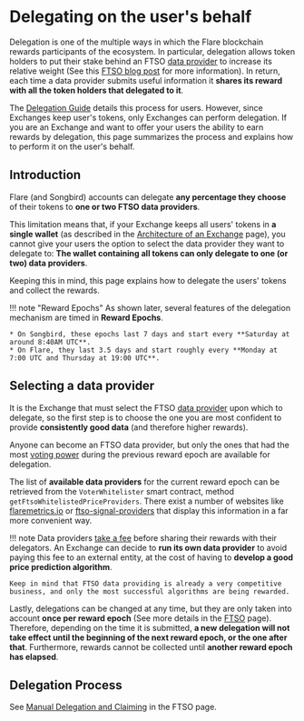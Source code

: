 # Delegating on the user's behalf

Delegation is one of the multiple ways in which the Flare blockchain rewards participants of the ecosystem.
In particular, delegation allows token holders to put their stake behind an FTSO [data provider](glossary.md#data_provider) to increase its relative weight (See this [FTSO blog post](https://flare.xyz/ftso-a-breakdown/) for more information).
In return, each time a data provider submits useful information it **shares its reward with all the token holders that delegated to it**.

The [Delegation Guide](../user/delegation/README.md) details this process for users.
However, since Exchanges keep user's tokens, only Exchanges can perform delegation.
If you are an Exchange and want to offer your users the ability to earn rewards by delegation, this page summarizes the process and explains how to perform it on the user's behalf.

## Introduction

Flare (and Songbird) accounts can delegate **any percentage they choose** of their tokens to **one or two FTSO data providers**.

This limitation means that, if your Exchange keeps all users' tokens in **a single wallet** (as described in the [Architecture of an Exchange](./architecture.md) page), you cannot give your users the option to select the data provider they want to delegate to: **The wallet containing all tokens can only delegate to one (or two) data providers**.

Keeping this in mind, this page explains how to delegate the users' tokens and collect the rewards.

!!! note "Reward Epochs"
    As shown later, several features of the delegation mechanism are timed in **Reward Epochs**.

    * On Songbird, these epochs last 7 days and start every **Saturday at around 8:40AM UTC**.
    * On Flare, they last 3.5 days and start roughly every **Monday at 7:00 UTC and Thursday at 19:00 UTC**.

## Selecting a data provider

It is the Exchange that must select the FTSO [data provider](glossary.md#data_provider) upon which to delegate, so the first step is to choose the one you are most confident to provide **consistently good data** (and therefore higher rewards).

Anyone can become an FTSO data provider, but only the ones that had the most [voting power](glossary.md#voting-power) during the previous reward epoch are available for delegation.

The list of **available data providers** for the current reward epoch can be retrieved from the `VoterWhitelister` smart contract, method `getFtsoWhitelistedPriceProviders`.
There exist a number of websites like [flaremetrics.io](https://flaremetrics.io/ftso) or [ftso-signal-providers](https://github.com/TowoLabs/ftso-signal-providers) that display this information in a far more convenient way.

!!! note
    Data providers [take a fee](../tech/ftso.md#rewards) before sharing their rewards with their delegators.
    An Exchange can decide to **run its own data provider** to avoid paying this fee to an external entity, at the cost of having to **develop a good price prediction algorithm**.

    Keep in mind that FTSO data providing is already a very competitive business, and only the most successful algorithms are being rewarded.

Lastly, delegations can be changed at any time, but they are only taken into account **once per reward epoch** (See more details in the [FTSO](../tech/ftso.md#vote-power) page).
Therefore, depending on the time it is submitted, **a new delegation will not take effect until the beginning of the next reward epoch, or the one after that**.
Furthermore, rewards cannot be collected until **another reward epoch has elapsed**.

## Delegation Process

See [Manual Delegation and Claiming](../tech/ftso.md#manual-delegation-and-claiming) in the FTSO page.
